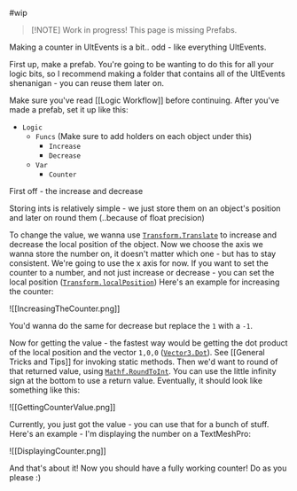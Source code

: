 #wip 
> [!NOTE] Work in progress!
> This page is missing Prefabs.

Making a counter in UltEvents is a bit.. odd - like everything UltEvents.

First up, make a prefab. You're going to be wanting to do this for all your logic bits, so I recommend making a folder that contains all of the UltEvents shenanigan - you can reuse them later on.

Make sure you've read [[Logic Workflow]] before continuing. 
After you've made a prefab, set it up like this:
- `Logic`
	- `Funcs` (Make sure to add holders on each object under this)
		-  `Increase`
		-  `Decrease`
	- `Var`
		- `Counter`

First off - the increase and decrease

Storing ints is relatively simple - we just store them on an object's position and later on round them (..because of float precision)

To change the value, we wanna use [``Transform.Translate``](https://docs.unity3d.com/ScriptReference/Transform.Translate.html) to increase and decrease the local position of the object. Now we choose the axis we wanna store the number on, it doesn't matter which one - but has to stay consistent. We're going to use the x axis for now. If you want to set the counter to a number, and not just increase or decrease - you can set the local position ([``Transform.localPosition``](https://docs.unity3d.com/ScriptReference/Transform-localPosition.html))
Here's an example for increasing the counter:

![[IncreasingTheCounter.png]]

You'd wanna do the same for decrease but replace the `1` with a `-1`.

Now for getting the value - the fastest way would be getting the dot product of the local position and the vector `1,0,0` ([`Vector3.Dot`](https://docs.unity3d.com/ScriptReference/Vector3.Dot.html)).
See [[General Tricks and Tips]] for invoking static methods.
Then we'd want to round of that returned value, using [`Mathf.RoundToInt`](https://docs.unity3d.com/ScriptReference/Mathf.RoundToInt.html). You can use the little infinity sign at the bottom to use a return value. Eventually, it should look like something like this:

![[GettingCounterValue.png]]

Currently, you just got the value - you can use that for a bunch of stuff. Here's an example - I'm displaying the number on a TextMeshPro:

![[DisplayingCounter.png]]

And that's about it! Now you should have a fully working counter! Do as you please :)